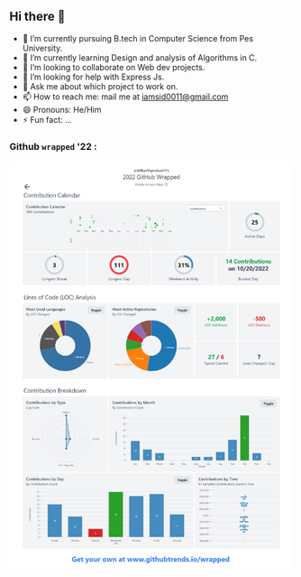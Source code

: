 ## Hi there 👋

- 🔭 I’m currently pursuing B.tech in Computer Science from Pes University.
- 🌱 I’m currently learning Design and analysis of Algorithms in C.
- 👯 I’m looking to collaborate on Web dev projects.
- 🤔 I’m looking for help with Express Js.
- 💬 Ask me about which project to work on.
- 📫 How to reach me: mail me at iamsid0011@gmail.com
- 😄 Pronouns: He/Him
- ⚡ Fun fact: ...

### Github `wrapped` '22 :

<img src="https://github.com/siddharthprakash1/siddharthprakash1/blob/main/assets/github-wrapped.png">

